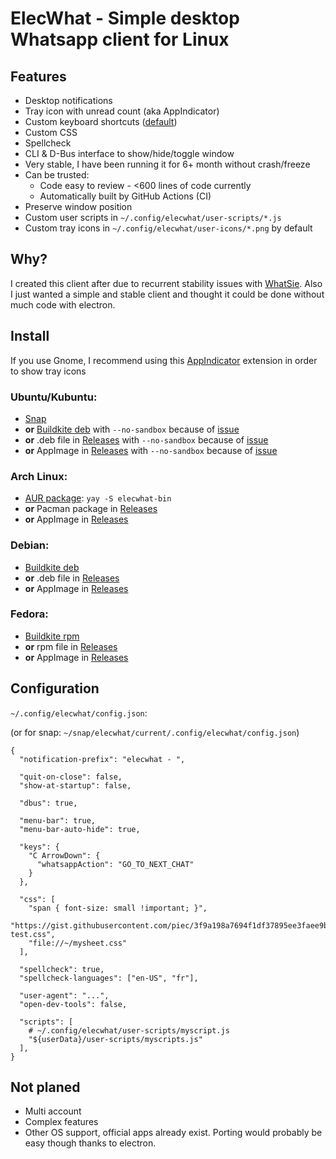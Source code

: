 # ElecWhat - Simple desktop Whatsapp client for Linux

## Features
* Desktop notifications
* Tray icon with unread count (aka AppIndicator)
* Custom keyboard shortcuts ([default](https://github.com/piec/elecwhat/blob/5128cfa83dc8b2a54084e39df35e9d6a2a1317ce/src/main.mjs#L10-L29))
* Custom CSS
* Spellcheck
* CLI & D-Bus interface to show/hide/toggle window
* Very stable, I have been running it for 6+ month without crash/freeze
* Can be trusted:
  * Code easy to review - <600 lines of code currently
  * Automatically built by GitHub Actions (CI)
* Preserve window position
* Custom user scripts in `~/.config/elecwhat/user-scripts/*.js`
* Custom tray icons in `~/.config/elecwhat/user-icons/*.png` by default

## Why?
I created this client after due to recurrent stability issues with [WhatSie](https://github.com/keshavbhatt/whatsie).
Also I just wanted a simple and stable client and thought it could be done without much code with electron.

## Install

If you use Gnome, I recommend using this [AppIndicator] extension in order to show tray icons

### Ubuntu/Kubuntu:
* [Snap](https://snapcraft.io/elecwhat)
* **or** [Buildkite deb] with `--no-sandbox` because of [issue]
* **or** .deb file in [Releases] with `--no-sandbox` because of [issue]
* **or** AppImage in [Releases] with `--no-sandbox` because of [issue]

### Arch Linux:
* [AUR package]: `yay -S elecwhat-bin`
* **or** Pacman package in [Releases]
* **or** AppImage in [Releases]

### Debian:
* [Buildkite deb]
* **or** .deb file in [Releases]
* **or** AppImage in [Releases]

### Fedora:
* [Buildkite rpm]
* **or** rpm file in [Releases]
* **or** AppImage in [Releases]

## Configuration


`~/.config/elecwhat/config.json`:

(or for snap: `~/snap/elecwhat/current/.config/elecwhat/config.json`)
```
{
  "notification-prefix": "elecwhat - ",

  "quit-on-close": false,
  "show-at-startup": false,

  "dbus": true,

  "menu-bar": true,
  "menu-bar-auto-hide": true,

  "keys": {
    "C ArrowDown": {
      "whatsappAction": "GO_TO_NEXT_CHAT"
    }
  },

  "css": [
    "span { font-size: small !important; }",
    "https://gist.githubusercontent.com/piec/3f9a198a7694f1df37895ee3faee9b6e/raw/whatsapp-test.css",
    "file://~/mysheet.css"
  ],

  "spellcheck": true,
  "spellcheck-languages": ["en-US", "fr"],

  "user-agent": "...",
  "open-dev-tools": false,

  "scripts": [
    # ~/.config/elecwhat/user-scripts/myscript.js
    "${userData}/user-scripts/myscripts.js"
  ],
}
```

## Not planed
* Multi account
* Complex features
* Other OS support, official apps already exist. Porting would probably be easy though thanks to electron.

[Buildkite deb]: https://buildkite.com/organizations/piec/packages/registries/elecwhat-deb
[Buildkite rpm]: https://buildkite.com/organizations/piec/packages/registries/elecwhat-rpm
[Releases]: https://github.com/piec/elecwhat/releases
[AppIndicator]: https://extensions.gnome.org/extension/615/appindicator-support/
[issue]: https://github.com/electron/electron/issues/41066
[AUR package]: https://aur.archlinux.org/packages/elecwhat-bin
